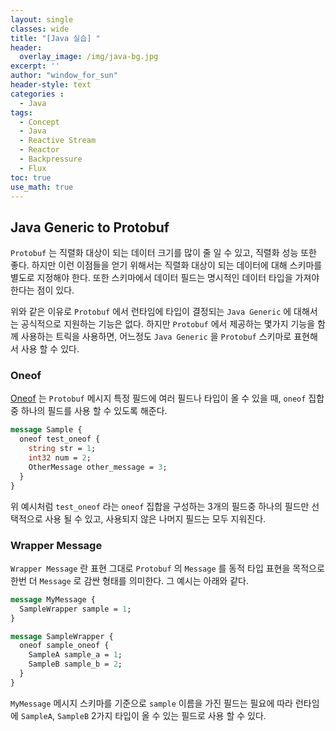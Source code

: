 ```yaml
--- 
layout: single
classes: wide
title: "[Java 실습] "
header:
  overlay_image: /img/java-bg.jpg 
excerpt: ''
author: "window_for_sun"
header-style: text
categories :
  - Java
tags:
  - Concept
  - Java
  - Reactive Stream
  - Reactor
  - Backpressure
  - Flux
toc: true 
use_math: true
---  
```


## Java Generic to Protobuf
`Protobuf` 는 직렬화 대상이 되는 데이터 크기를 많이 줄 일 수 있고, 
직렬화 성능 또한 좋다. 
하지만 이런 이점들을 얻기 위해서는 직렬화 대상이 되는 데이터에 대해 스키마를 별도로 지정해야 한다. 
또한 스키마에서 데이터 필드는 명시적인 데이터 타입을 가져야 한다는 점이 있다.  

위와 같은 이유로 `Protobuf` 에서 런타임에 타입이 결정되는 `Java Generic` 에 대해서는 공식적으로 
지원하는 기능은 없다. 
하지만 `Protobuf` 에서 제공하는 몇가지 기능을 함께 사용하는 트릭을 사용하면, 
어느정도 `Java Generic` 을 `Protobuf` 스키마로 표현해서 사용 할 수 있다.  

### Oneof
[Oneof](https://protobuf.dev/programming-guides/proto3/#oneof)
는 `Protobuf` 메시지 특정 필드에 여러 필드나 타입이 올 수 있을 때, 
`oneof` 집합 중 하나의 필드를 사용 할 수 있도록 해준다.  


```protobuf
message Sample {
  oneof test_oneof {
    string str = 1;
    int32 num = 2;
    OtherMessage other_message = 3;
  }
}
```  

위 예시처럼 `test_oneof` 라는 `oneof` 집합을 구성하는 3개의 필드중 하나의 필드만 선택적으로 사용 될 수 있고, 
사용되지 않은 나머지 필드는 모두 지워진다.  

### Wrapper Message
`Wrapper Message` 란 표현 그대로 `Protobuf` 의 `Message` 를 동적 타입 표현을 목적으로 
한번 더 `Message` 로 감싼 형태를 의미한다. 
그 예시는 아래와 같다.  

```protobuf
message MyMessage {
  SampleWrapper sample = 1;
}

message SampleWrapper {
  oneof sample_oneof {
    SampleA sample_a = 1;
    SampleB sample_b = 2;
  }
}
```  

`MyMessage` 메시지 스키마를 기준으로 `sample` 이름을 가진 필드는 
필요에 따라 런타임에 `SampleA`, `SampleB` 2가지 타입이 올 수 있는 필드로 사용 할 수 있다.  

